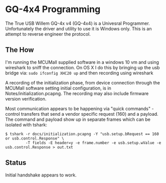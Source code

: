 # GQ-4x4 Programming

The True USB Willem GQ-4x v4 (GQ-4x4) is a Univesral Programmer. Unfortunately
the driver and utility to use it is Windows only. This is an attempt to reverse
engineer the protocol.

## The How

I'm running the MCUMall supplied software in a windows 10 vm and using
wireshark to sniff the connection. On OS X I do this by bringing up the usb
bridge via: `sudo ifconfig XHC20 up` and then recording using wireshark 

A recording of the initialization phase, from device connection through the
MCUMall software setting initial configuration, is in Notes/initialization.pcapng.
The recording may also include firmware version verification.

Most communication appears to be happening via "quick commands" - control transfers
that send a vendor specific request (160) and a payload. The command and payload show
up in separate frames which can be isolated with tshark:

```
$ tshark -r docs/initialization.pcapng -Y "usb.setup.bRequest == 160 or usb.control.Response" \
         -T fields -E header=y -e frame.number -e usb.setup.wValue -e usb.control.Response > out.txt
```

## Status

Initial handshake appears to work.
